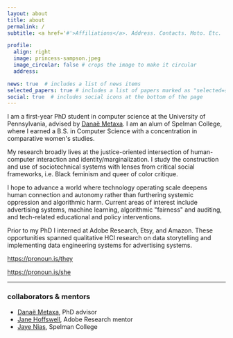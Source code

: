 ```yaml
---
layout: about
title: about
permalink: /
subtitle: <a href='#'>Affiliations</a>. Address. Contacts. Moto. Etc.

profile:
  align: right
  image: princess-sampson.jpeg
  image_circular: false # crops the image to make it circular
  address:

news: true  # includes a list of news items
selected_papers: true # includes a list of papers marked as "selected={true}"
social: true  # includes social icons at the bottom of the page
---
```


I am a first-year PhD student in computer science at the University of Pennsylvania, advised by [Danaë Metaxa](https://metaxa.net). I am an alum of Spelman College, where I earned a B.S. in Computer Science with a concentration in comparative women's studies.

My research broadly lives at the justice-oriented intersection of human-computer interaction and identity/marginalization. I study the construction and use of sociotechnical systems with lenses from critical social frameworks, i.e. Black feminism and queer of color critique. 

I hope to advance a world where technology operating scale deepens human connection and autonomy rather than furthering systemic oppression and algorithmic harm. Current areas of interest include advertising systems, machine learning, algorithmic "fairness" and auditing, and tech-related educational and policy interventions.

Prior to my PhD I interned at Adobe Research, Etsy, and Amazon. These opportunities spanned qualitative HCI research on data storytelling and implementing data engineering systems for advertising systems.

https://pronoun.is/they

https://pronoun.is/she

***

### collaborators & mentors

- [Danaë Metaxa](https://metaxa.net), PhD advisor
- [Jane Hoffswell](https://jhoffswell.github.io), Adobe Research mentor
- [Jaye Nias](https://www.jayenias.com), Spelman College 